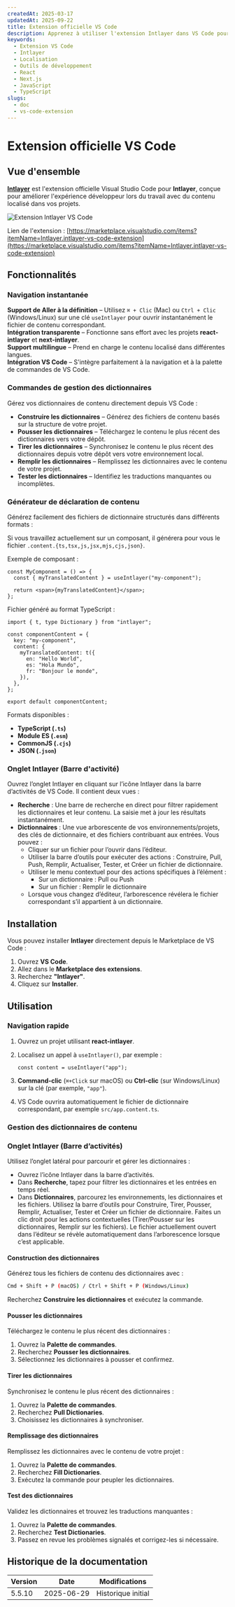 ```yaml
---
createdAt: 2025-03-17
updatedAt: 2025-09-22
title: Extension officielle VS Code
description: Apprenez à utiliser l'extension Intlayer dans VS Code pour améliorer votre flux de développement. Naviguez rapidement entre les contenus localisés et gérez efficacement vos dictionnaires.
keywords:
  - Extension VS Code
  - Intlayer
  - Localisation
  - Outils de développement
  - React
  - Next.js
  - JavaScript
  - TypeScript
slugs:
  - doc
  - vs-code-extension
---
```


# Extension officielle VS Code

## Vue d'ensemble

[**Intlayer**](https://marketplace.visualstudio.com/items?itemName=Intlayer.intlayer-vs-code-extension) est l'extension officielle Visual Studio Code pour **Intlayer**, conçue pour améliorer l'expérience développeur lors du travail avec du contenu localisé dans vos projets.

![Extension Intlayer VS Code](https://github.com/aymericzip/intlayer/blob/main/docs/assets/vs_code_extension_demo.gif)

Lien de l'extension : [https://marketplace.visualstudio.com/items?itemName=Intlayer.intlayer-vs-code-extension](https://marketplace.visualstudio.com/items?itemName=Intlayer.intlayer-vs-code-extension)

## Fonctionnalités

### Navigation instantanée

**Support de Aller à la définition** – Utilisez `⌘ + Clic` (Mac) ou `Ctrl + Clic` (Windows/Linux) sur une clé `useIntlayer` pour ouvrir instantanément le fichier de contenu correspondant.  
**Intégration transparente** – Fonctionne sans effort avec les projets **react-intlayer** et **next-intlayer**.  
**Support multilingue** – Prend en charge le contenu localisé dans différentes langues.  
**Intégration VS Code** – S'intègre parfaitement à la navigation et à la palette de commandes de VS Code.

### Commandes de gestion des dictionnaires

Gérez vos dictionnaires de contenu directement depuis VS Code :

- **Construire les dictionnaires** – Générez des fichiers de contenu basés sur la structure de votre projet.
- **Pousser les dictionnaires** – Téléchargez le contenu le plus récent des dictionnaires vers votre dépôt.
- **Tirer les dictionnaires** – Synchronisez le contenu le plus récent des dictionnaires depuis votre dépôt vers votre environnement local.
- **Remplir les dictionnaires** – Remplissez les dictionnaires avec le contenu de votre projet.
- **Tester les dictionnaires** – Identifiez les traductions manquantes ou incomplètes.

### Générateur de déclaration de contenu

Générez facilement des fichiers de dictionnaire structurés dans différents formats :

Si vous travaillez actuellement sur un composant, il générera pour vous le fichier `.content.{ts,tsx,js,jsx,mjs,cjs,json}`.

Exemple de composant :

```tsx fileName="src/components/MyComponent/index.tsx"
const MyComponent = () => {
  const { myTranslatedContent } = useIntlayer("my-component");

  return <span>{myTranslatedContent}</span>;
};
```

Fichier généré au format TypeScript :

```tsx fileName="src/components/MyComponent/index.content.ts"
import { t, type Dictionary } from "intlayer";

const componentContent = {
  key: "my-component",
  content: {
    myTranslatedContent: t({
      en: "Hello World",
      es: "Hola Mundo",
      fr: "Bonjour le monde",
    }),
  },
};

export default componentContent;
```

Formats disponibles :

- **TypeScript (`.ts`)**
- **Module ES (`.esm`)**
- **CommonJS (`.cjs`)**
- **JSON (`.json`)**

### Onglet Intlayer (Barre d'activité)

Ouvrez l’onglet Intlayer en cliquant sur l’icône Intlayer dans la barre d’activités de VS Code. Il contient deux vues :

- **Recherche** : Une barre de recherche en direct pour filtrer rapidement les dictionnaires et leur contenu. La saisie met à jour les résultats instantanément.
- **Dictionnaires** : Une vue arborescente de vos environnements/projets, des clés de dictionnaire, et des fichiers contribuant aux entrées. Vous pouvez :
  - Cliquer sur un fichier pour l’ouvrir dans l’éditeur.
  - Utiliser la barre d’outils pour exécuter des actions : Construire, Pull, Push, Remplir, Actualiser, Tester, et Créer un fichier de dictionnaire.
  - Utiliser le menu contextuel pour des actions spécifiques à l’élément :
    - Sur un dictionnaire : Pull ou Push
    - Sur un fichier : Remplir le dictionnaire
  - Lorsque vous changez d’éditeur, l’arborescence révélera le fichier correspondant s’il appartient à un dictionnaire.

## Installation

Vous pouvez installer **Intlayer** directement depuis le Marketplace de VS Code :

1. Ouvrez **VS Code**.
2. Allez dans le **Marketplace des extensions**.
3. Recherchez **"Intlayer"**.
4. Cliquez sur **Installer**.

## Utilisation

### Navigation rapide

1. Ouvrez un projet utilisant **react-intlayer**.
2. Localisez un appel à `useIntlayer()`, par exemple :

   ```tsx
   const content = useIntlayer("app");
   ```

3. **Command-clic** (`⌘+Click` sur macOS) ou **Ctrl-clic** (sur Windows/Linux) sur la clé (par exemple, `"app"`).
4. VS Code ouvrira automatiquement le fichier de dictionnaire correspondant, par exemple `src/app.content.ts`.

### Gestion des dictionnaires de contenu

### Onglet Intlayer (Barre d’activités)

Utilisez l’onglet latéral pour parcourir et gérer les dictionnaires :

- Ouvrez l’icône Intlayer dans la barre d’activités.
- Dans **Recherche**, tapez pour filtrer les dictionnaires et les entrées en temps réel.
- Dans **Dictionnaires**, parcourez les environnements, les dictionnaires et les fichiers. Utilisez la barre d’outils pour Construire, Tirer, Pousser, Remplir, Actualiser, Tester et Créer un fichier de dictionnaire. Faites un clic droit pour les actions contextuelles (Tirer/Pousser sur les dictionnaires, Remplir sur les fichiers). Le fichier actuellement ouvert dans l’éditeur se révèle automatiquement dans l’arborescence lorsque c’est applicable.

#### Construction des dictionnaires

Générez tous les fichiers de contenu des dictionnaires avec :

```sh
Cmd + Shift + P (macOS) / Ctrl + Shift + P (Windows/Linux)
```

Recherchez **Construire les dictionnaires** et exécutez la commande.

#### Pousser les dictionnaires

Téléchargez le contenu le plus récent des dictionnaires :

1. Ouvrez la **Palette de commandes**.
2. Recherchez **Pousser les dictionnaires**.
3. Sélectionnez les dictionnaires à pousser et confirmez.

#### Tirer les dictionnaires

Synchronisez le contenu le plus récent des dictionnaires :

1. Ouvrez la **Palette de commandes**.
2. Recherchez **Pull Dictionaries**.
3. Choisissez les dictionnaires à synchroniser.

#### Remplissage des dictionnaires

Remplissez les dictionnaires avec le contenu de votre projet :

1. Ouvrez la **Palette de commandes**.
2. Recherchez **Fill Dictionaries**.
3. Exécutez la commande pour peupler les dictionnaires.

#### Test des dictionnaires

Validez les dictionnaires et trouvez les traductions manquantes :

1. Ouvrez la **Palette de commandes**.
2. Recherchez **Test Dictionaries**.
3. Passez en revue les problèmes signalés et corrigez-les si nécessaire.

## Historique de la documentation

| Version | Date       | Modifications      |
| ------- | ---------- | ------------------ |
| 5.5.10  | 2025-06-29 | Historique initial |
